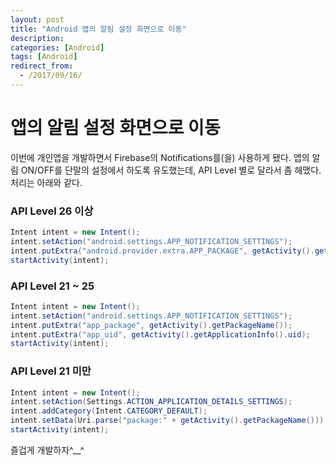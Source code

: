 ```yaml
---
layout: post
title: "Android 앱의 알림 설정 화면으로 이동"
description: 
categories: [Android]
tags: [Android]
redirect_from:
  - /2017/09/16/
---
```


# 앱의 알림 설정 화면으로 이동

이번에 개인앱을 개발하면서 Firebase의 Notifications를(을) 사용하게 됐다. 앱의 알림 ON/OFF를 단말의 설정에서 하도록 유도했는데, API Level 별로 달라서 좀 헤맸다. 처리는 아래와 같다.

### API Level 26 이상

```java
Intent intent = new Intent();
intent.setAction("android.settings.APP_NOTIFICATION_SETTINGS");
intent.putExtra("android.provider.extra.APP_PACKAGE", getActivity().getPackageName());
startActivity(intent);
```

### API Level 21 ~ 25

```java
Intent intent = new Intent();
intent.setAction("android.settings.APP_NOTIFICATION_SETTINGS");
intent.putExtra("app_package", getActivity().getPackageName());
intent.putExtra("app_uid", getActivity().getApplicationInfo().uid);
startActivity(intent);
```

### API Level 21 미만

```java
Intent intent = new Intent();
intent.setAction(Settings.ACTION_APPLICATION_DETAILS_SETTINGS);
intent.addCategory(Intent.CATEGORY_DEFAULT);
intent.setData(Uri.parse("package:" + getActivity().getPackageName()));
startActivity(intent);
```

즐겁게 개발하자^__^